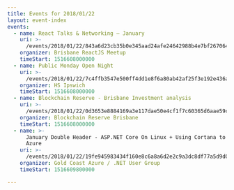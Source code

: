 ```yaml
---
title: Events for 2018/01/22
layout: event-index
events:
  - name: React Talks & Networking — January
    uri: >-
      /events/2018/01/22/843a6d23cb35b0e345aad24afe24642988b4e7bf267064927d829ca68cf067ff
    organizer: Brisbane ReactJS Meetup
    timeStart: 1516608000000
  - name: Public Monday Open Night
    uri: >-
      /events/2018/01/22/7c4ffb3547e500ff4dd1e8f6a80ab42af25f3e192e436aeb02c35264f09ed030
    organizer: HS Ipswich
    timeStart: 1516608000000
  - name: Blockchain Reserve - Brisbane Investment analysis
    uri: >-
      /events/2018/01/22/0d3653e8884169a3e117dae50e4cf1f7c60365d6aae59c82c5e92a9f8fc7fd33
    organizer: Blockchain Reserve Brisbane
    timeStart: 1516608000000
  - name: >-
      January Double Header - ASP.NET Core On Linux + Using Cortana to Manage
      Azure
    uri: >-
      /events/2018/01/22/19fe945983434f160e8c6a8a6d2e2c9a3dc8df77a5d9d02c949f8fa89847aff5
    organizer: Gold Coast Azure / .NET User Group
    timeStart: 1516609800000

---
```

